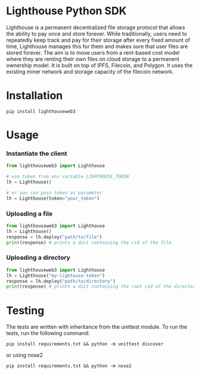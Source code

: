 # Lighthouse Python SDK

Lighthouse is a permanent decentralized file storage protocol that allows the ability to pay once and store forever. While traditionally, users need to repeatedly keep track and pay for their storage after every fixed amount of time, Lighthouse manages this for them and makes sure that user files are stored forever. The aim is to move users from a rent-based cost model where they are renting their own files on cloud storage to a permanent ownership model. It is built on top of IPFS, Filecoin, and Polygon. It uses the existing miner network and storage capacity of the filecoin network.

# Installation

```
pip install lighthouseweb3
```

# Usage

### Instantiate the client

```python
from lighthouseweb3 import Lighthouse

# use token from env variable LIGHTHOUSE_TOKEN
lh = Lighthouse()

# or you can pass token as parameter
lh = Lighthouse(token="your_token")
```

### Uploading a file

```python
from lighthouseweb3 import Lighthouse
lh = Lighthouse()
response = lh.deploy("path/to/file")
print(response) # prints a dict containing the cid of the file
```

### Uploading a directory

```python
from lighthouseweb3 import Lighthouse
lh = Lighthouse("my-lightouse-token")
response = lh.deploy("path/to/directory")
print(response) # prints a dict containing the root cid of the directory
```

# Testing

The tests are written with inheritance from the unittest module. To run the tests, run the following command:

```
pip install requirements.txt && python -m unittest discover
```

or using nose2

```
pip install requirements.txt && python -m nose2
```
